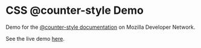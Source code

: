 CSS @counter-style Demo
=======================

Demo for the [@counter-style documentation](https://developer.mozilla.org/en-US/docs/Web/CSS/@counter-style) on Mozilla Developer Network.

See the live demo [here](https://mdn.github.io/css-examples/counter-style-demo/).
